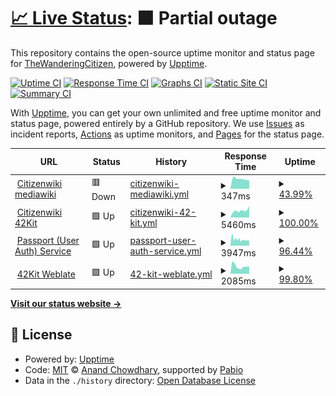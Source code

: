 # [📈 Live Status](https://status.citizenwiki.cn): <!--live status--> **🟧 Partial outage**

This repository contains the open-source uptime monitor and status page for [TheWanderingCitizen](https://status.citizenwiki.cn), powered by [Upptime](https://github.com/upptime/upptime).

[![Uptime CI](https://github.com/TheWanderingCitizen/uptime/workflows/Uptime%20CI/badge.svg)](https://github.com/TheWanderingCitizen/uptime/actions?query=workflow%3A%22Uptime+CI%22)
[![Response Time CI](https://github.com/TheWanderingCitizen/uptime/workflows/Response%20Time%20CI/badge.svg)](https://github.com/TheWanderingCitizen/uptime/actions?query=workflow%3A%22Response+Time+CI%22)
[![Graphs CI](https://github.com/TheWanderingCitizen/uptime/workflows/Graphs%20CI/badge.svg)](https://github.com/TheWanderingCitizen/uptime/actions?query=workflow%3A%22Graphs+CI%22)
[![Static Site CI](https://github.com/TheWanderingCitizen/uptime/workflows/Static%20Site%20CI/badge.svg)](https://github.com/TheWanderingCitizen/uptime/actions?query=workflow%3A%22Static+Site+CI%22)
[![Summary CI](https://github.com/TheWanderingCitizen/uptime/workflows/Summary%20CI/badge.svg)](https://github.com/TheWanderingCitizen/uptime/actions?query=workflow%3A%22Summary+CI%22)

With [Upptime](https://upptime.js.org), you can get your own unlimited and free uptime monitor and status page, powered entirely by a GitHub repository. We use [Issues](https://github.com/TheWanderingCitizen/uptime/issues) as incident reports, [Actions](https://github.com/TheWanderingCitizen/uptime/actions) as uptime monitors, and [Pages](https://status.citizenwiki.cn) for the status page.

<!--start: status pages-->
<!-- This summary is generated by Upptime (https://github.com/upptime/upptime) -->
<!-- Do not edit this manually, your changes will be overwritten -->
<!-- prettier-ignore -->
| URL | Status | History | Response Time | Uptime |
| --- | ------ | ------- | ------------- | ------ |
| <img alt="" src="https://icons.duckduckgo.com/ip3/citizenwiki.cn.ico" height="13"> [Citizenwiki mediawiki](https://citizenwiki.cn/index.php?title=Special:%E7%94%A8%E6%88%B7%E7%99%BB%E5%BD%95&returnto=Home) | 🟥 Down | [citizenwiki-mediawiki.yml](https://github.com/TheWanderingCitizen/uptime/commits/HEAD/history/citizenwiki-mediawiki.yml) | <details><summary><img alt="Response time graph" src="./graphs/citizenwiki-mediawiki/response-time-week.png" height="20"> 347ms</summary><br><a href="https://status.citizenwiki.cn/history/citizenwiki-mediawiki"><img alt="Response time 801" src="https://img.shields.io/endpoint?url=https%3A%2F%2Fraw.githubusercontent.com%2FTheWanderingCitizen%2Fuptime%2FHEAD%2Fapi%2Fcitizenwiki-mediawiki%2Fresponse-time.json"></a><br><a href="https://status.citizenwiki.cn/history/citizenwiki-mediawiki"><img alt="24-hour response time 285" src="https://img.shields.io/endpoint?url=https%3A%2F%2Fraw.githubusercontent.com%2FTheWanderingCitizen%2Fuptime%2FHEAD%2Fapi%2Fcitizenwiki-mediawiki%2Fresponse-time-day.json"></a><br><a href="https://status.citizenwiki.cn/history/citizenwiki-mediawiki"><img alt="7-day response time 347" src="https://img.shields.io/endpoint?url=https%3A%2F%2Fraw.githubusercontent.com%2FTheWanderingCitizen%2Fuptime%2FHEAD%2Fapi%2Fcitizenwiki-mediawiki%2Fresponse-time-week.json"></a><br><a href="https://status.citizenwiki.cn/history/citizenwiki-mediawiki"><img alt="30-day response time 1058" src="https://img.shields.io/endpoint?url=https%3A%2F%2Fraw.githubusercontent.com%2FTheWanderingCitizen%2Fuptime%2FHEAD%2Fapi%2Fcitizenwiki-mediawiki%2Fresponse-time-month.json"></a><br><a href="https://status.citizenwiki.cn/history/citizenwiki-mediawiki"><img alt="1-year response time 813" src="https://img.shields.io/endpoint?url=https%3A%2F%2Fraw.githubusercontent.com%2FTheWanderingCitizen%2Fuptime%2FHEAD%2Fapi%2Fcitizenwiki-mediawiki%2Fresponse-time-year.json"></a></details> | <details><summary><a href="https://status.citizenwiki.cn/history/citizenwiki-mediawiki">43.99%</a></summary><a href="https://status.citizenwiki.cn/history/citizenwiki-mediawiki"><img alt="All-time uptime 97.96%" src="https://img.shields.io/endpoint?url=https%3A%2F%2Fraw.githubusercontent.com%2FTheWanderingCitizen%2Fuptime%2FHEAD%2Fapi%2Fcitizenwiki-mediawiki%2Fuptime.json"></a><br><a href="https://status.citizenwiki.cn/history/citizenwiki-mediawiki"><img alt="24-hour uptime 100.00%" src="https://img.shields.io/endpoint?url=https%3A%2F%2Fraw.githubusercontent.com%2FTheWanderingCitizen%2Fuptime%2FHEAD%2Fapi%2Fcitizenwiki-mediawiki%2Fuptime-day.json"></a><br><a href="https://status.citizenwiki.cn/history/citizenwiki-mediawiki"><img alt="7-day uptime 43.99%" src="https://img.shields.io/endpoint?url=https%3A%2F%2Fraw.githubusercontent.com%2FTheWanderingCitizen%2Fuptime%2FHEAD%2Fapi%2Fcitizenwiki-mediawiki%2Fuptime-week.json"></a><br><a href="https://status.citizenwiki.cn/history/citizenwiki-mediawiki"><img alt="30-day uptime 83.89%" src="https://img.shields.io/endpoint?url=https%3A%2F%2Fraw.githubusercontent.com%2FTheWanderingCitizen%2Fuptime%2FHEAD%2Fapi%2Fcitizenwiki-mediawiki%2Fuptime-month.json"></a><br><a href="https://status.citizenwiki.cn/history/citizenwiki-mediawiki"><img alt="1-year uptime 97.80%" src="https://img.shields.io/endpoint?url=https%3A%2F%2Fraw.githubusercontent.com%2FTheWanderingCitizen%2Fuptime%2FHEAD%2Fapi%2Fcitizenwiki-mediawiki%2Fuptime-year.json"></a></details>
| <img alt="" src="https://icons.duckduckgo.com/ip3/42kit.citizenwiki.cn.ico" height="13"> [Citizenwiki 42Kit](https://42kit.citizenwiki.cn) | 🟩 Up | [citizenwiki-42-kit.yml](https://github.com/TheWanderingCitizen/uptime/commits/HEAD/history/citizenwiki-42-kit.yml) | <details><summary><img alt="Response time graph" src="./graphs/citizenwiki-42-kit/response-time-week.png" height="20"> 5460ms</summary><br><a href="https://status.citizenwiki.cn/history/citizenwiki-42-kit"><img alt="Response time 3204" src="https://img.shields.io/endpoint?url=https%3A%2F%2Fraw.githubusercontent.com%2FTheWanderingCitizen%2Fuptime%2FHEAD%2Fapi%2Fcitizenwiki-42-kit%2Fresponse-time.json"></a><br><a href="https://status.citizenwiki.cn/history/citizenwiki-42-kit"><img alt="24-hour response time 10361" src="https://img.shields.io/endpoint?url=https%3A%2F%2Fraw.githubusercontent.com%2FTheWanderingCitizen%2Fuptime%2FHEAD%2Fapi%2Fcitizenwiki-42-kit%2Fresponse-time-day.json"></a><br><a href="https://status.citizenwiki.cn/history/citizenwiki-42-kit"><img alt="7-day response time 5460" src="https://img.shields.io/endpoint?url=https%3A%2F%2Fraw.githubusercontent.com%2FTheWanderingCitizen%2Fuptime%2FHEAD%2Fapi%2Fcitizenwiki-42-kit%2Fresponse-time-week.json"></a><br><a href="https://status.citizenwiki.cn/history/citizenwiki-42-kit"><img alt="30-day response time 3981" src="https://img.shields.io/endpoint?url=https%3A%2F%2Fraw.githubusercontent.com%2FTheWanderingCitizen%2Fuptime%2FHEAD%2Fapi%2Fcitizenwiki-42-kit%2Fresponse-time-month.json"></a><br><a href="https://status.citizenwiki.cn/history/citizenwiki-42-kit"><img alt="1-year response time 3396" src="https://img.shields.io/endpoint?url=https%3A%2F%2Fraw.githubusercontent.com%2FTheWanderingCitizen%2Fuptime%2FHEAD%2Fapi%2Fcitizenwiki-42-kit%2Fresponse-time-year.json"></a></details> | <details><summary><a href="https://status.citizenwiki.cn/history/citizenwiki-42-kit">100.00%</a></summary><a href="https://status.citizenwiki.cn/history/citizenwiki-42-kit"><img alt="All-time uptime 98.89%" src="https://img.shields.io/endpoint?url=https%3A%2F%2Fraw.githubusercontent.com%2FTheWanderingCitizen%2Fuptime%2FHEAD%2Fapi%2Fcitizenwiki-42-kit%2Fuptime.json"></a><br><a href="https://status.citizenwiki.cn/history/citizenwiki-42-kit"><img alt="24-hour uptime 100.00%" src="https://img.shields.io/endpoint?url=https%3A%2F%2Fraw.githubusercontent.com%2FTheWanderingCitizen%2Fuptime%2FHEAD%2Fapi%2Fcitizenwiki-42-kit%2Fuptime-day.json"></a><br><a href="https://status.citizenwiki.cn/history/citizenwiki-42-kit"><img alt="7-day uptime 100.00%" src="https://img.shields.io/endpoint?url=https%3A%2F%2Fraw.githubusercontent.com%2FTheWanderingCitizen%2Fuptime%2FHEAD%2Fapi%2Fcitizenwiki-42-kit%2Fuptime-week.json"></a><br><a href="https://status.citizenwiki.cn/history/citizenwiki-42-kit"><img alt="30-day uptime 99.96%" src="https://img.shields.io/endpoint?url=https%3A%2F%2Fraw.githubusercontent.com%2FTheWanderingCitizen%2Fuptime%2FHEAD%2Fapi%2Fcitizenwiki-42-kit%2Fuptime-month.json"></a><br><a href="https://status.citizenwiki.cn/history/citizenwiki-42-kit"><img alt="1-year uptime 98.81%" src="https://img.shields.io/endpoint?url=https%3A%2F%2Fraw.githubusercontent.com%2FTheWanderingCitizen%2Fuptime%2FHEAD%2Fapi%2Fcitizenwiki-42-kit%2Fuptime-year.json"></a></details>
| <img alt="" src="https://icons.duckduckgo.com/ip3/passport.citizenwiki.cn.ico" height="13"> [Passport (User Auth) Service](https://passport.citizenwiki.cn) | 🟩 Up | [passport-user-auth-service.yml](https://github.com/TheWanderingCitizen/uptime/commits/HEAD/history/passport-user-auth-service.yml) | <details><summary><img alt="Response time graph" src="./graphs/passport-user-auth-service/response-time-week.png" height="20"> 3947ms</summary><br><a href="https://status.citizenwiki.cn/history/passport-user-auth-service"><img alt="Response time 2671" src="https://img.shields.io/endpoint?url=https%3A%2F%2Fraw.githubusercontent.com%2FTheWanderingCitizen%2Fuptime%2FHEAD%2Fapi%2Fpassport-user-auth-service%2Fresponse-time.json"></a><br><a href="https://status.citizenwiki.cn/history/passport-user-auth-service"><img alt="24-hour response time 4364" src="https://img.shields.io/endpoint?url=https%3A%2F%2Fraw.githubusercontent.com%2FTheWanderingCitizen%2Fuptime%2FHEAD%2Fapi%2Fpassport-user-auth-service%2Fresponse-time-day.json"></a><br><a href="https://status.citizenwiki.cn/history/passport-user-auth-service"><img alt="7-day response time 3947" src="https://img.shields.io/endpoint?url=https%3A%2F%2Fraw.githubusercontent.com%2FTheWanderingCitizen%2Fuptime%2FHEAD%2Fapi%2Fpassport-user-auth-service%2Fresponse-time-week.json"></a><br><a href="https://status.citizenwiki.cn/history/passport-user-auth-service"><img alt="30-day response time 4007" src="https://img.shields.io/endpoint?url=https%3A%2F%2Fraw.githubusercontent.com%2FTheWanderingCitizen%2Fuptime%2FHEAD%2Fapi%2Fpassport-user-auth-service%2Fresponse-time-month.json"></a><br><a href="https://status.citizenwiki.cn/history/passport-user-auth-service"><img alt="1-year response time 2833" src="https://img.shields.io/endpoint?url=https%3A%2F%2Fraw.githubusercontent.com%2FTheWanderingCitizen%2Fuptime%2FHEAD%2Fapi%2Fpassport-user-auth-service%2Fresponse-time-year.json"></a></details> | <details><summary><a href="https://status.citizenwiki.cn/history/passport-user-auth-service">96.44%</a></summary><a href="https://status.citizenwiki.cn/history/passport-user-auth-service"><img alt="All-time uptime 89.08%" src="https://img.shields.io/endpoint?url=https%3A%2F%2Fraw.githubusercontent.com%2FTheWanderingCitizen%2Fuptime%2FHEAD%2Fapi%2Fpassport-user-auth-service%2Fuptime.json"></a><br><a href="https://status.citizenwiki.cn/history/passport-user-auth-service"><img alt="24-hour uptime 95.29%" src="https://img.shields.io/endpoint?url=https%3A%2F%2Fraw.githubusercontent.com%2FTheWanderingCitizen%2Fuptime%2FHEAD%2Fapi%2Fpassport-user-auth-service%2Fuptime-day.json"></a><br><a href="https://status.citizenwiki.cn/history/passport-user-auth-service"><img alt="7-day uptime 96.44%" src="https://img.shields.io/endpoint?url=https%3A%2F%2Fraw.githubusercontent.com%2FTheWanderingCitizen%2Fuptime%2FHEAD%2Fapi%2Fpassport-user-auth-service%2Fuptime-week.json"></a><br><a href="https://status.citizenwiki.cn/history/passport-user-auth-service"><img alt="30-day uptime 99.18%" src="https://img.shields.io/endpoint?url=https%3A%2F%2Fraw.githubusercontent.com%2FTheWanderingCitizen%2Fuptime%2FHEAD%2Fapi%2Fpassport-user-auth-service%2Fuptime-month.json"></a><br><a href="https://status.citizenwiki.cn/history/passport-user-auth-service"><img alt="1-year uptime 88.22%" src="https://img.shields.io/endpoint?url=https%3A%2F%2Fraw.githubusercontent.com%2FTheWanderingCitizen%2Fuptime%2FHEAD%2Fapi%2Fpassport-user-auth-service%2Fuptime-year.json"></a></details>
| <img alt="" src="https://icons.duckduckgo.com/ip3/translate.42kit.com.ico" height="13"> [42Kit Weblate](https://translate.42kit.com/) | 🟩 Up | [42-kit-weblate.yml](https://github.com/TheWanderingCitizen/uptime/commits/HEAD/history/42-kit-weblate.yml) | <details><summary><img alt="Response time graph" src="./graphs/42-kit-weblate/response-time-week.png" height="20"> 2085ms</summary><br><a href="https://status.citizenwiki.cn/history/42-kit-weblate"><img alt="Response time 546" src="https://img.shields.io/endpoint?url=https%3A%2F%2Fraw.githubusercontent.com%2FTheWanderingCitizen%2Fuptime%2FHEAD%2Fapi%2F42-kit-weblate%2Fresponse-time.json"></a><br><a href="https://status.citizenwiki.cn/history/42-kit-weblate"><img alt="24-hour response time 6721" src="https://img.shields.io/endpoint?url=https%3A%2F%2Fraw.githubusercontent.com%2FTheWanderingCitizen%2Fuptime%2FHEAD%2Fapi%2F42-kit-weblate%2Fresponse-time-day.json"></a><br><a href="https://status.citizenwiki.cn/history/42-kit-weblate"><img alt="7-day response time 2085" src="https://img.shields.io/endpoint?url=https%3A%2F%2Fraw.githubusercontent.com%2FTheWanderingCitizen%2Fuptime%2FHEAD%2Fapi%2F42-kit-weblate%2Fresponse-time-week.json"></a><br><a href="https://status.citizenwiki.cn/history/42-kit-weblate"><img alt="30-day response time 959" src="https://img.shields.io/endpoint?url=https%3A%2F%2Fraw.githubusercontent.com%2FTheWanderingCitizen%2Fuptime%2FHEAD%2Fapi%2F42-kit-weblate%2Fresponse-time-month.json"></a><br><a href="https://status.citizenwiki.cn/history/42-kit-weblate"><img alt="1-year response time 567" src="https://img.shields.io/endpoint?url=https%3A%2F%2Fraw.githubusercontent.com%2FTheWanderingCitizen%2Fuptime%2FHEAD%2Fapi%2F42-kit-weblate%2Fresponse-time-year.json"></a></details> | <details><summary><a href="https://status.citizenwiki.cn/history/42-kit-weblate">99.80%</a></summary><a href="https://status.citizenwiki.cn/history/42-kit-weblate"><img alt="All-time uptime 99.56%" src="https://img.shields.io/endpoint?url=https%3A%2F%2Fraw.githubusercontent.com%2FTheWanderingCitizen%2Fuptime%2FHEAD%2Fapi%2F42-kit-weblate%2Fuptime.json"></a><br><a href="https://status.citizenwiki.cn/history/42-kit-weblate"><img alt="24-hour uptime 100.00%" src="https://img.shields.io/endpoint?url=https%3A%2F%2Fraw.githubusercontent.com%2FTheWanderingCitizen%2Fuptime%2FHEAD%2Fapi%2F42-kit-weblate%2Fuptime-day.json"></a><br><a href="https://status.citizenwiki.cn/history/42-kit-weblate"><img alt="7-day uptime 99.80%" src="https://img.shields.io/endpoint?url=https%3A%2F%2Fraw.githubusercontent.com%2FTheWanderingCitizen%2Fuptime%2FHEAD%2Fapi%2F42-kit-weblate%2Fuptime-week.json"></a><br><a href="https://status.citizenwiki.cn/history/42-kit-weblate"><img alt="30-day uptime 99.95%" src="https://img.shields.io/endpoint?url=https%3A%2F%2Fraw.githubusercontent.com%2FTheWanderingCitizen%2Fuptime%2FHEAD%2Fapi%2F42-kit-weblate%2Fuptime-month.json"></a><br><a href="https://status.citizenwiki.cn/history/42-kit-weblate"><img alt="1-year uptime 99.53%" src="https://img.shields.io/endpoint?url=https%3A%2F%2Fraw.githubusercontent.com%2FTheWanderingCitizen%2Fuptime%2FHEAD%2Fapi%2F42-kit-weblate%2Fuptime-year.json"></a></details>

<!--end: status pages-->

[**Visit our status website →**](https://status.citizenwiki.cn)

## 📄 License

- Powered by: [Upptime](https://github.com/upptime/upptime)
- Code: [MIT](./LICENSE) © [Anand Chowdhary](https://anandchowdhary.com), supported by [Pabio](https://pabio.com)
- Data in the `./history` directory: [Open Database License](https://opendatacommons.org/licenses/odbl/1-0/)
